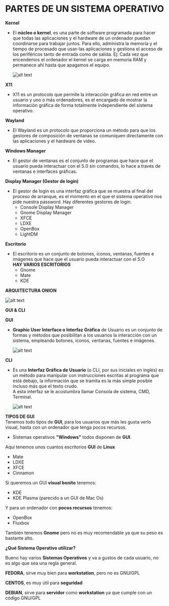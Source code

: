 # PARTES DE UN SISTEMA OPERATIVO


**Kernel**
* El **núcleo o kernel**, es una parte de software programada para hacer que todas las aplicaciones y el hardware de un ordenador puedan   coordinarse para trabajar juntos. Para ello, administra la memoria y el tiempo de procesado que  usan las aplicaciones y gestiona el     acceso de los periféricos tanto de entrada como de salida.
  Ej: Cada vez que encendemos el ordenador el kernel se carga en memoria RAM y permanece ahí hasta que apagamos el equipo.  
  
  ![alt text](https://arquicompuv.files.wordpress.com/2013/08/download.jpg)  
  
**X11**

 * X11 es un protocolo que permite la interacción gráfica en red entre un usuario y uno o más ordenadores, es el encargado de mostrar la   información gráfica de forma totalmente independiente del sistema operativo.  
 
**Wayland**  

 * El Wayland es un protocolo que proporciona un método para que los gestores de composición de ventanas se comuniquen directamente con   las aplicaciones y el hardware de vídeo.  

**Windows Manager**

 * El gestor de ventanas es el conjunto de programas  que hace que el usuario pueda interactuar con el S.0 sin comandos, lo hace a través de ventanas e interfaces gráficas.

**Display Manager (Gestor de login)**

  * El gestor de login es una interfaz gráfica que se muestra al final del proceso de arranque, es el momento en el que el sistema           operativo nos pide nuestra password. Hay diferentes gestores de login.  
    * Console Display Manager
    * Gnome Display Manager
    * XFCE
    * LDXE
    * OpenBox
    * LightDM  
    
**Escritorio**

  * El escritorio es un conjunto de botones, íconos, ventanas, fuentes e imágenes que hace que el usuario pueda interactuar con el S.O  
  **HAY VARIOS ESCRITORIOS**
    * Gnome
    * Mate
    * KDE
    
    
**ARQUITECTURA ONION**  

![alt text](https://image.ibb.co/eGfU50/r-X6-Cel-Oo-W2xek-Ob-0j-Kuj-RLA-3-SO-Ilu-ZH3-Btkdro-Qd-Nr8vji-Ge0-ENb-AKly-FMsg-PR2zpr6-AKib-Tytduc-Myr-P-w1366-h631.jpg) 

**GUI & CLI**  

**GUI**  
* **Graphic User Interface o Interfaz Gráfica** de Usuario es un conjunto de formas y métodos que posibilitan a los usuarios la interacción con un sistema, empleando botones, íconos, ventanas, fuentes e imágenes.  

  ![alt text](https://i0.wp.com/thetechhacker.com/wp-content/uploads/2017/01/What-is-GUI-Graphical-user-Interface.jpg)

**CLI**
* Es una **Interfaz Gráfica de Usuario** (o CLI, por sus iniciales en inglés) es un método para manipular con instrucciones escritas al programa que está debajo, la información que se tramita es la más simple posible incluso más que el texto crudo.  
  A esta interfaz se le acostumbra llamar Consola de sistema, CMD, Terminal.  
  
  ![alt text](https://bandageek.com/wp-content/uploads/2016/09/vim.png)  
  
**TIPOS DE GUI**  
  Tenemos todo tipos de **GUI**, para los usuarios que más les gusta verlo visual, hasta con un ordenador que tenga pocos recursos.  
  * Sistemas operativos **"Windows"** todos disponen de **GUI**.  
  
  Aquí tenemos unos cuantos escritorios **GUI** de **Linux**  
  * Mate  
  * LDXE  
  * XFCE  
  * Cinnamon  
  
Si queremos un GUI **visual bonito** tenemos:

* KDE
* KDE Plasma (parecido a un GUI de Mac Os)

Y para un ordenador con **pocos recursos** tenemos:

* OpenBox
* Fluxbox

También tenemos **Gnome** pero no es muy recomendable ya que su peso es bastante alto.  

**¿Qué Sistema Operativo utilizar?**

Bueno hay varios **Sistemas Operativos** y va a gustos de cada usuario, no es algo que sea una regla general.

**FEDORA**, sirve muy bien para **workstation**, pero no es GNU/GPL

**CENTOS**, es muy útil para **seguridad**

**DEBIAN**, sirve para **servidor** como **workstation** ya que cumple con un código GNU/GPL


